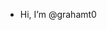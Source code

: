 - Hi, I’m @grahamt0

<!---
grahamt0/grahamt0 is a ✨ special ✨ repository because its `README.md` (this file) appears on your GitHub profile.
You can click the Preview link to take a look at your changes.
--->
